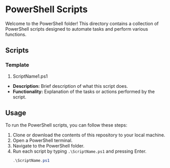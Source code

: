 # PowerShell Scripts

Welcome to the PowerShell folder! This directory contains a collection of PowerShell scripts designed to automate tasks and perform various functions.

## Scripts

### Template

1. ScriptName1.ps1

- **Description:** Brief description of what this script does.
- **Functionality:** Explanation of the tasks or actions performed by the script.



## Usage

To run the PowerShell scripts, you can follow these steps:

1. Clone or download the contents of this repository to your local machine.
2. Open a PowerShell terminal.
3. Navigate to the PowerShell folder.
4. Run each script by typing `.\ScriptName.ps1` and pressing Enter.
   ```powershell
   .\ScriptName.ps1
